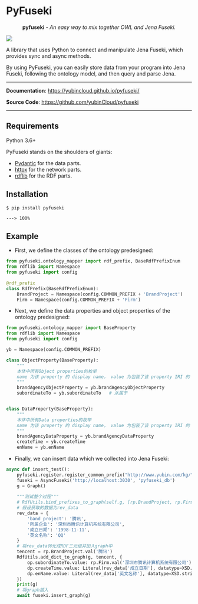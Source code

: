 # PyFuseki
<p align="center"><strong>pyfuseki</strong> <em>- An easy way to mix together OWL and Jena Fuseki.</em>   
</p>
<p>
<img src="https://img.shields.io/github/license/yubinCloud/pyfuseki">
</p>
A library that uses Python to connect and manipulate Jena Fuseki, which provides sync and async methods.

By using PyFuseki, you can easily store data from your program into Jena Fuseki, following the ontology model, and then query and parse Jena.

---

**Documentation**: <a href="https://yubincloud.github.io/pyfuseki/" target="_blank">https://yubincloud.github.io/pyfuseki/</a>

**Source Code**: <a href="https://github.com/yubinCloud/pyfuseki" target="_blank">https://github.com/yubinCloud/pyfuseki</a>

---
## Requirements

Python 3.6+

PyFuseki stands on the shoulders of giants:

+ [Pydantic](https://pydantic-docs.helpmanual.io/) for the data parts.
+ [httpx](https://www.python-httpx.org/) for the network parts.
+ [rdflib](https://rdflib.readthedocs.io/en/stable/) for the RDF parts.

## Installation

```console
$ pip install pyfuseki

---> 100%
```

## Example

+ First, we define the classes of the ontology predesigned:

```Python
from pyfuseki.ontology_mapper import rdf_prefix, BaseRdfPrefixEnum
from rdflib import Namespace
from pyfuseki import config
   
@rdf_prefix
class RdfPrefix(BaseRdfPrefixEnum):
    BrandProject = Namespace(config.COMMON_PREFIX + 'BrandProject')
    Firm = Namespace(config.COMMON_PREFIX + 'Firm')
```

+ Next, we define the data properties and object properties of the ontology predesigned:

```Python
from pyfuseki.ontology_mapper import BaseProperty
from rdflib import Namespace
from pyfuseki import config

yb = Namespace(config.COMMON_PREFIX)

class ObjectProperty(BaseProperty):
    """
    本体中所有Object properties的枚举
    name 为该 property 的 display name， value 为包装了该 property IRI 的 URIRef 对象
    """
    brandAgencyObjectProperty = yb.brandAgencyObjectProperty
    subordinateTo = yb.subordinateTo   # 从属于


class DataProperty(BaseProperty):
    """
    本体中所有Data properties的枚举
    name 为该 property 的 display name， value 为包装了该 property IRI 的 URIRef 对象
    """
    brandAgencyDataProperty = yb.brandAgencyDataProperty
    createTime = yb.createTime
    enName = yb.enName
```

+ Finally, we can insert data which we collected into Jena Fuseki:

```Python
async def insert_test():
    pyfuseki.register.register_common_prefix("http://www.yubin.com/kg/")
    fuseki = AsyncFuseki('http://localhost:3030', 'pyfuseki_db')
    g = Graph()
   
    """测试整个过程"""
    # RdfUtils.bind_prefixes_to_graph(self.g, [rp.BrandProject, rp.Firm])  # 绑定前缀
    # 假设获取的数据为rev_data
    rev_data = {
        'band_project': '腾讯',
        '所属企业': '深圳市腾讯计算机系统有限公司',
        '成立日期': '1998-11-11',
        '英文名称': 'QQ'
    }
    # 将rev_data转化成RDF三元组并加入graph中
    tencent = rp.BrandProject.val('腾讯')
    RdfUtils.add_dict_to_graph(g, tencent, {
        op.subordinateTo.value: rp.Firm.val('深圳市腾讯计算机系统有限公司'),
        dp.createTime.value: Literal(rev_data['成立日期'], datatype=XSD.date),
        dp.enName.value: Literal(rev_data['英文名称'], datatype=XSD.string)
    })
    print(g)
    # 将graph插入
    await fuseki.insert_graph(g)
```

